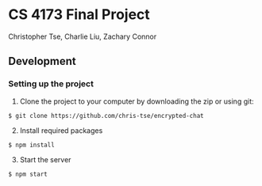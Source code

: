 # CS 4173 Final Project

Christopher Tse, Charlie Liu, Zachary Connor

## Development

### Setting up the project

1. Clone the project to your computer by downloading the zip or using git:  
```
$ git clone https://github.com/chris-tse/encrypted-chat
```

2. Install required packages
```
$ npm install
```

3. Start the server
```
$ npm start
```